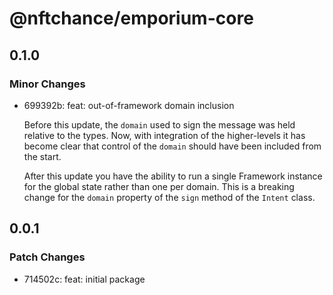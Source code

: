 # @nftchance/emporium-core

## 0.1.0

### Minor Changes

- 699392b: feat: out-of-framework domain inclusion

  Before this update, the `domain` used to sign the message was held relative to the types. Now, with integration of the higher-levels it has become clear that control of the `domain` should have been included from the start.

  After this update you have the ability to run a single Framework instance for the global state rather than one per domain. This is a breaking change for the `domain` property of the `sign` method of the `Intent` class.

## 0.0.1

### Patch Changes

- 714502c: feat: initial package
